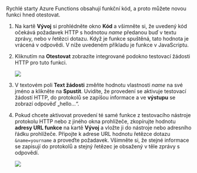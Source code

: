 
Rychlé starty Azure Functions obsahují funkční kód, a proto můžete novou funkci hned otestovat.

1. Na kartě **Vývoj** si prohlédněte okno **Kód** a všimněte si, že uvedený kód očekává požadavek HTTP s hodnotou *name* předanou buď v textu zprávy, nebo v řetězci dotazu. Když je funkce spuštěná, tato hodnota je vrácená v odpovědi. V níže uvedeném příkladu je funkce v JavaScriptu.
   
2. Kliknutím na **Otestovat** zobrazíte integrované podokno testovací žádosti HTTP pro tuto funkci.
 
    ![](./media/functions-quickstart-test/function-app-develop-tab-testing.png)

3. V textovém poli **Text žádosti** změňte hodnotu vlastnosti *name* na své jméno a klikněte na **Spustit**. Uvidíte, že provedení se aktivuje testovací žádostí HTTP, do protokolů se zapíšou informace a ve **výstupu** se zobrazí odpověď „hello...“. 

4. Pokud chcete aktivovat provedení té samé funkce z testovacího nástroje protokolu HTTP nebo z jiného okna prohlížeče, zkopírujte hodnotu **adresy URL funkce** na kartě **Vývoj** a vložte ji do nástroje nebo adresního řádku prohlížeče. Připojte k adrese URL hodnotu řetězce dotazu `&name=yourname` a proveďte požadavek. Všimněte si, že stejné informace se zapisují do protokolů a stejný řetězec je obsažený v těle zprávy s odpovědí.

    ![](./media/functions-quickstart-test/function-app-browser-testing.png)
